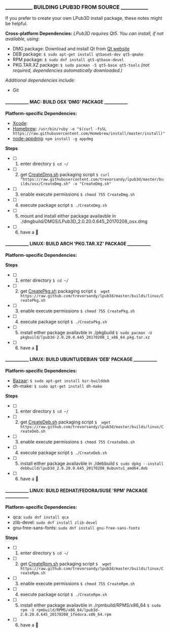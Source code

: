 ### ___________ BUILDING LPUB3D FROM SOURCE ___________

If you prefer to create your own LPub3D install package, these notes might be helpful.

**Cross-platform Dependencies:** *LPub3D requires Qt5. You can install, if not available, using:*
* DMG package: 		Download and install Qt from [Qt website][qtwebsite]
* DEB package: 		`$ sudo apt-get install qtbase5-dev qt5-qmake`
* RPM package: 		`$ sudo dnf install qt5-qtbase-devel`
* PKG.TAR.XZ package: 	`$ sudo pacman -S qt5-base qt5-tools` *(not required, dependencies automatically downloaded.)*

*Additional dependencies include:*
*  Git

#### ___________ MAC: BUILD OSX ‘DMG’ PACKAGE ___________

**Platform-specific Dependencies:**
*  [Xcode][xcode]:
*  [Homebrew][homebrew]:         `/usr/bin/ruby -e "$(curl -fsSL https://raw.githubusercontent.com/Homebrew/install/master/install)"`
*  [node-appdmg][appdmg]:        `npm install -g appdmg`

**Steps**
- [ ] 1. enter directory
`$ cd ~/`
- [ ] 2. get [CreateDmg.sh][createdmg] packaging script
`$ curl "https://raw.githubusercontent.com/trevorsandy/lpub3d/master/builds/osx/CreateDmg.sh" -o "CreateDmg.sh"`
- [ ] 3. enable execute permissions
`$ chmod 755 CreateDmg.sh`
- [ ] 4. execute package script
`$ ./CreateDmg.sh`
- [ ] 5. mount and install either package availavble in ./dmgbuild/DMGS/LPub3D_2.0.20.0.645_20170208_osx.dmg
- [ ] 6. have a :beer:

#### ___________ LINUX: BUILD ARCH 'PKG.TAR.XZ' PACKAGE ___________

**Platform-specific Dependencies:**

**Steps**
- [ ] 1. enter directory
`$ cd ~/`
- [ ] 2. get [CreatePkg.sh][createpkg] packaging script
`$  wget https://raw.github.com/trevorsandy/lpub3d/master/builds/linux/CreatePkg.sh`
- [ ] 3. enable execute permissions
`$ chmod 755 CreatePkg.sh`
- [ ] 4. execute package script
`$ ./CreatePkg.sh`
- [ ] 5. install either package availavble in ./pkgbuild
`$ sudo pacman -U pkgbuild/lpub3d-2.0.20.0.645_20170208_1_x86_64.pkg.tar.xz`
- [ ] 6. have a :beer:

#### ___________ LINUX: BUILD UBUNTU/DEBIAN 'DEB' PACKAGE ___________

**Platform-specific Dependencies:**
*  [Bazaar][bazzar]:       `$ sudo apt-get install bzr-builddeb`
*  dh-make:                `$ sudo apt-get install dh-make`

**Steps**
- [ ] 1. enter directory
`$ cd ~/`
- [ ] 2. get [CreateDeb.sh][createdeb] packaging script
`$  wget https://raw.github.com/trevorsandy/lpub3d/master/builds/linux/CreateDeb.sh`
- [ ] 3. enable execute permissions
`$ chmod 755 CreateDeb.sh`
- [ ] 4. execute package script
`$ ./CreateDeb.sh`
- [ ] 5. install either package availavble in ./debbuild
`$ sudo dpkg --install debbuild/lpub3d_2.0.20.0.645_20170208_0ubuntu1_amd64.deb`
- [ ] 6. have a :beer:

#### ___________ LINUX: BUILD REDHAT/FEDORA/SUSE 'RPM' PACKAGE ___________

**Platform-specific Dependencies:**
*  qca:                  `sudo dnf install qca`
*  zlib-devel:           `sudo dnf install zlib-devel`
*  gnu-free-sans-fonts:  `sudo dnf install gnu-free-sans-fonts`

**Steps**
- [ ] 1. enter directory
`$ cd ~/`
- [ ] 2. get [CreateRpm.sh][createrpm] packaging script
`$  wget https://raw.github.com/trevorsandy/lpub3d/master/builds/linux/CreateRpm.sh`
- [ ] 3. enable execute permissions
`$ chmod 755 CreateRpm.sh`
- [ ] 4. execute package script
`$ ./CreateRpm.sh`
- [ ] 5. install either package availavble in ./rpmbuild/RPMS/x86_64
`$ sudo rpm -U rpmbuild/RPMS/x86_64/lpub3d-2.0.20.0.645_20170208_1fedora.x86_64.rpm`
- [ ] 6. have a :beer:

[xcode]:        https://developer.apple.com/xcode/downloads/
[homebrew]:     http://brew.sh
[appdmg]: 	    https://github.com/LinusU/node-appdmg
[bazzar]: 	    bazaar.canonical.com/en/
[qtwebsite]:    https://www.qt.io/download/
[createdmg]:		https://github.com/trevorsandy/lpub3d/blob/master/builds/osx/CreateDmg.sh
[createrpm]:		https://github.com/trevorsandy/lpub3d/blob/master/builds/linux/CreateRpm.sh
[createpkg]:		https://github.com/trevorsandy/lpub3d/blob/master/builds/linux/CreatePkg.sh
[createdeb]:		https://github.com/trevorsandy/lpub3d/blob/master/builds/linux/CreateDeb.sh

